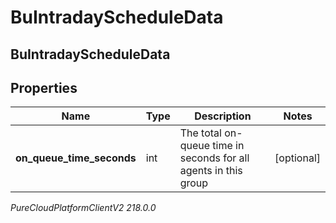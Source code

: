 # BuIntradayScheduleData

## BuIntradayScheduleData

## Properties

|Name | Type | Description | Notes|
|------------ | ------------- | ------------- | -------------|
| **on_queue_time_seconds** | int | The total on-queue time in seconds for all agents in this group | [optional] |



_PureCloudPlatformClientV2 218.0.0_
